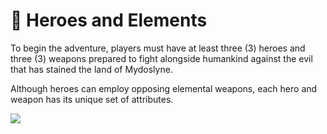 # 🦸 Heroes and Elements

To begin the adventure, players must have at least three (3) heroes and three (3) weapons prepared to fight alongside humankind against the evil that has stained the land of Mydoslyne.

Although heroes can employ opposing elemental weapons, each hero and weapon has its unique set of attributes.



![](../../.gitbook/assets/HUR\_Twitterbanner.jpg)
